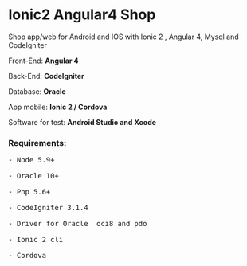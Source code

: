 # Ionic2 Angular4 Shop
Shop app/web for Android and IOS with Ionic 2  , Angular 4, Mysql  and CodeIgniter

Front-End: <strong>Angular 4</strong>

Back-End: <strong>CodeIgniter</strong>

Database: <strong>Oracle</strong>

App mobile: <strong>Ionic 2 / Cordova</strong>

Software for test: <strong>Android Studio and Xcode</strong>



<h3>Requirements:</h3>
<pre>
- Node 5.9+<br>
- Oracle 10+<br>
- Php 5.6+<br>
- CodeIgniter 3.1.4<br>
- Driver for Oracle  oci8 and pdo<br>
- Ionic 2 cli<br>
- Cordova<br>
</pre>


